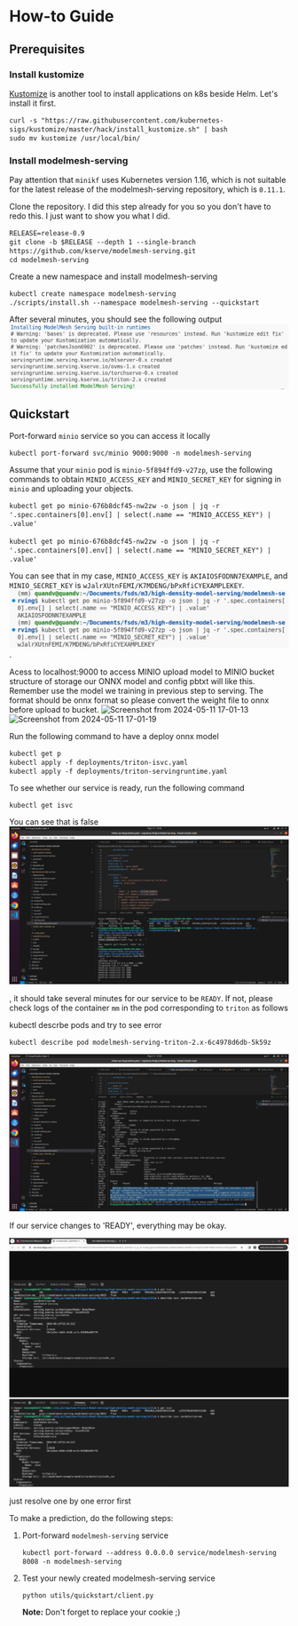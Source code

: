 # How-to Guide

## Prerequisites

### Install kustomize
[Kustomize](https://kubectl.docs.kubernetes.io/) is another tool to install applications on k8s beside Helm. Let's install it first.

```shell
curl -s "https://raw.githubusercontent.com/kubernetes-sigs/kustomize/master/hack/install_kustomize.sh" | bash
sudo mv kustomize /usr/local/bin/
```

### Install modelmesh-serving

Pay attention that `minikf` uses Kubernetes version 1.16, which is not suitable for the latest release of the modelmesh-serving repository, which is `0.11.1`.

Clone the repository. I did this step already for you so you don't have to redo this. I just want to show you what I did.
```shell
RELEASE=release-0.9
git clone -b $RELEASE --depth 1 --single-branch https://github.com/kserve/modelmesh-serving.git
cd modelmesh-serving
```

Create a new namespace and install modelmesh-serving
```shell
kubectl create namespace modelmesh-serving
./scripts/install.sh --namespace modelmesh-serving --quickstart

```

After several minutes, you should see the following output
![modelmesh-serving](https://github.com/HungNguyenDev1511/Car-detection-serving-model/blob/refactor/images/modelmesh-serving-installation.png)

## Quickstart

Port-forward `minio` service so you can access it locally
```shell
kubectl port-forward svc/minio 9000:9000 -n modelmesh-serving
```

Assume that your `minio` pod is `minio-5f894ffd9-v27zp`, use the following commands to obtain `MINIO_ACCESS_KEY` and `MINIO_SECRET_KEY` for signing in `minio` and uploading your objects.

```shell
kubectl get po minio-676b8dcf45-nw2zw -o json | jq -r '.spec.containers[0].env[] | select(.name == "MINIO_ACCESS_KEY") | .value'

kubectl get po minio-676b8dcf45-nw2zw -o json | jq -r '.spec.containers[0].env[] | select(.name == "MINIO_SECRET_KEY") | .value'
```

You can see that in my case, `MINIO_ACCESS_KEY` is `AKIAIOSFODNN7EXAMPLE`, and `MINIO_SECRET_KEY` is `wJalrXUtnFEMI/K7MDENG/bPxRfiCYEXAMPLEKEY`.
![minio-credentials](https://github.com/HungNguyenDev1511/Car-detection-serving-model/blob/refactor/images/minio-credentials.png).

Acess to localhost:9000 to access MINIO upload model to MINIO bucket structure of storage our ONNX model and config pbtxt will like this. Remember use the model we training in previous step to serving. The format should be onnx format so please convert the weight file to onnx before upload to bucket.
![Screenshot from 2024-05-11 17-01-13](https://github.com/HungNguyenDev1511/Capstone-Project-Model-Serving/assets/69066161/adc4b65c-a51c-4e64-9a1a-377f680810ed)
![Screenshot from 2024-05-11 17-01-19](https://github.com/HungNguyenDev1511/Capstone-Project-Model-Serving/assets/69066161/8461cdc0-1fcd-491e-9b24-8d8d9b5bfc58)


Run the following command to have a deploy onnx model
```shell
kubectl get p
kubectl apply -f deployments/triton-isvc.yaml
kubectl apply -f deployments/triton-servingruntime.yaml
```

To see whether our service is ready, run the following command
```shell
kubectl get isvc
```
You can see that is false
![Error](https://github.com/HungNguyenDev1511/Car-detection-serving-model/blob/refactor/images/false_modelmesh_deploy.png)

, it should take several minutes for our service to be `READY`. If not, please check logs of the container `mm` in the pod corresponding to `triton` as follows

kubectl descrbe pods and try to see error 
```shell
kubectl describe pod modelmesh-serving-triton-2.x-6c4978d6db-5k59z
```
![Error Log Pod Describe](https://github.com/HungNguyenDev1511/Car-detection-serving-model/blob/refactor/images/error_log_pod.png)


If our service changes to 'READY', everything may be okay.

![Result](https://github.com/HungNguyenDev1511/Car-detection-serving-model/blob/refactor/images/result.png)
![Result Inference Service](https://github.com/HungNguyenDev1511/Car-detection-serving-model/blob/refactor/images/isvc.png)



just resolve one by one error first

To make a prediction, do the following steps:

1. Port-forward `modelmesh-serving` service
    ```shell
    kubectl port-forward --address 0.0.0.0 service/modelmesh-serving 8008 -n modelmesh-serving
    ```
2. Test your newly created modelmesh-serving service
    ```shell
    python utils/quickstart/client.py
    ```

    **Note:** Don't forget to replace your cookie ;)
